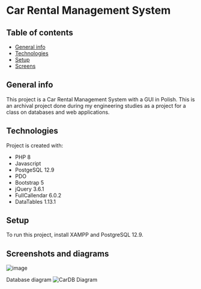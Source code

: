 # Car Rental Management System

## Table of contents
* [General info](#general-info)
* [Technologies](#technologies)
* [Setup](#setup)
* [Screens](#screenshots-and-diagrams)

## General info
This project is a Car Rental Management System with a GUI in Polish. 
This is an archival project done during my engineering studies as a project for a class on databases and web applications.

## Technologies
Project is created with:
* PHP 8
* Javascript
* PostgeSQL 12.9
* PDO
* Bootstrap 5
* jQuery 3.6.1
* FullCallendar 6.0.2
* DataTables 1.13.1
	
## Setup
To run this project, install XAMPP and PostgreSQL 12.9.

## Screenshots and diagrams

![image](https://github.com/user-attachments/assets/bbbc235a-24c4-4a73-9418-58db0321cd2d)

Database diagram
![CarDB Diagram](https://github.com/user-attachments/assets/cb2426c3-a074-4f28-a22e-9028d0682e8b)




